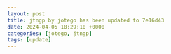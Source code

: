 ```yaml
---
layout: post
title: jtngp by jotego has been updated to 7e16d43
date: 2024-04-05 18:29:10 +0000
categories: [jotego, jtngp]
tags: [update]
---
```



